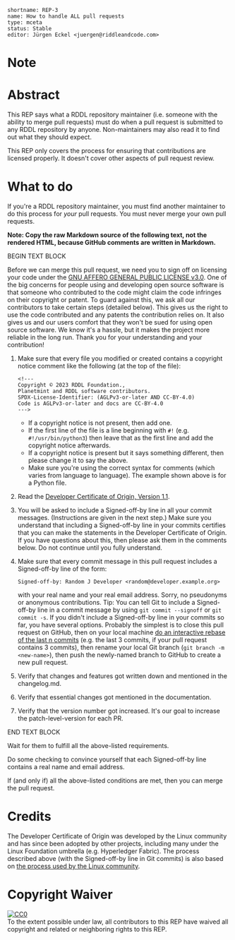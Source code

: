 ```
shortname: REP-3
name: How to handle ALL pull requests
type: mceta
status: Stable
editor: Jürgen Eckel <juergen@riddleandcode.com> 
```

# Note


# Abstract

This REP says what a RDDL repository maintainer (i.e. someone with the ability to merge pull requests) must do when a pull request is submitted to any RDDL repository by anyone. Non-maintainers may also read it to find out what they should expect.

This REP only covers the process for ensuring that contributions are licensed properly. It doesn't cover other aspects of pull request review.

# What to do

If you're a RDDL repository maintainer, you must find another maintainer to do this process for _your_ pull requests. You must never merge your own pull requests.

**Note: Copy the raw Markdown source of the following text, not the rendered HTML, because GitHub comments are written in Markdown.**

BEGIN TEXT BLOCK

Before we can merge this pull request, we need you to sign off on licensing your code under the [GNU AFFERO GENERAL PUBLIC LICENSE v3.0](https://www.gnu.org/licenses/agpl-3.0.en.html). One of the big concerns for people using and developing open source software is that someone who contributed to the code might claim the code infringes on their copyright or patent. To guard against this, we ask all our contributors to take certain steps (detailed below). This gives us the right to use the code contributed and any patents the contribution relies on. It also gives us and our users comfort that they won't be sued for using open source software. We know it's a hassle, but it makes the project more reliable in the long run. Thank you for your understanding and your contribution!

1. Make sure that every file you modified or created contains a copyright notice comment like the following (at the top of the file):

   ```text
   <!---
   Copyright © 2023 RDDL Foundation.,
   Planetmint and RDDL software contributors.
   SPDX-License-Identifier: (AGLPv3-or-later AND CC-BY-4.0)
   Code is AGLPv3-or-later and docs are CC-BY-4.0
   --->
   ```

   - If a copyright notice is not present, then add one.
   - If the first line of the file is a line beginning with `#!` (e.g. `#!/usr/bin/python3`) then leave that as the first line and add the copyright notice afterwards.
   - If a copyright notice is present but it says something different, then please change it to say the above.
   - Make sure you're using the correct syntax for comments (which varies from language to language). The example shown above is for a Python file.
1. Read the [Developer Certificate of Origin, Version 1.1](https://developercertificate.org/).
1. You will be asked to include a Signed-off-by line in all your commit messages. (Instructions are given in the next step.) Make sure you understand that including a Signed-off-by line in your commits certifies that you can make the statements in the Developer Certificate of Origin. If you have questions about this, then please ask them in the comments below. Do not continue until you fully understand.
1. Make sure that every commit message in this pull request includes a Signed-off-by line of the form:

   ```text
   Signed-off-by: Random J Developer <random@developer.example.org>
   ```

   with your real name and your real email address. Sorry, no pseudonyms or anonymous contributions. Tip: You can tell Git to include a Signed-off-by line in a commit message by using `git commit --signoff` or `git commit -s`. If you didn't include a Signed-off-by line in your commits so far, you have several options. Probably the simplest is to close this pull request on GitHub, then on your local machine [do an interactive rebase of the last n commits](https://help.github.com/en/articles/changing-a-commit-message) (e.g. the last 3 commits, if your pull request contains 3 commits), then rename your local Git branch (`git branch -m <new-name>`), then push the newly-named branch to GitHub to create a new pull request.
1. Verify that changes and features got written down and mentioned in the changelog.md.
1. Verify that essential changes got mentioned in the documentation.
1. Verify that the version number got increased. It's our goal to increase the patch-level-version for each PR.

END TEXT BLOCK

Wait for them to fulfill all the above-listed requirements.

Do some checking to convince yourself that each Signed-off-by line contains a real name and email address.

If (and only if) all the above-listed conditions are met, then you can merge the pull request.

# Credits

The Developer Certificate of Origin was developed by the Linux community and has since been adopted by other projects, including many under the Linux Foundation umbrella (e.g. Hyperledger Fabric). The process described above (with the Signed-off-by line in Git commits) is also based on [the process used by the Linux community](https://github.com/torvalds/linux/blob/master/Documentation/process/submitting-patches.rst#11-sign-your-work---the-developers-certificate-of-origin).

# Copyright Waiver

<p xmlns:dct="http://purl.org/dc/terms/">
  <a rel="license"
     href="http://creativecommons.org/publicdomain/zero/1.0/">
    <img src="http://i.creativecommons.org/p/zero/1.0/88x31.png" style="border-style: none;" alt="CC0" />
  </a>
  <br />
  To the extent possible under law, all contributors to this REP
  have waived all copyright and related or neighboring rights to this REP.
</p>